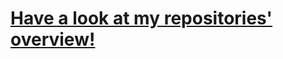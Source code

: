 <h1><a href= "https://chewzzz1014.github.io/my-repos/" target=”_blank” >Have a look at my repositories' overview!</a></h1>

